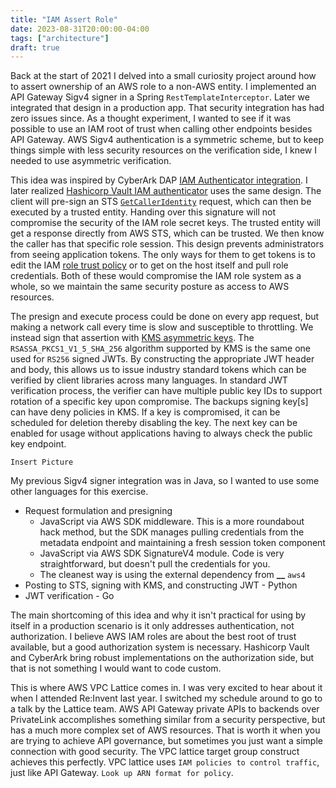 ```yaml
---
title: "IAM Assert Role"
date: 2023-08-31T20:00:00-04:00
tags: ["architecture"]
draft: true
---
```


Back at the start of 2021 I delved into a small curiosity project around how to assert ownership of an AWS role to a non-AWS entity. I implemented an API Gateway Sigv4 signer in a Spring `RestTemplateInterceptor`. Later we integrated that design in a production app. That security integration has had zero issues since. As a thought experiment, I wanted to see if it was possible to use an IAM root of trust when calling other endpoints besides API Gateway. AWS Sigv4 authentication is a symmetric scheme, but to keep things simple with less security resources on the verification side, I knew I needed to use asymmetric verification.

This idea was inspired by CyberArk DAP [IAM Authenticator integration](https://docs.cyberark.com/Product-Doc/OnlineHelp/AAM-DAP/Latest/en/Content/Operations/Services/AWS_IAM_Authenticator.htm). I later realized [Hashicorp Vault IAM authenticator](https://hashicorp.com) uses the same design. The client will pre-sign an STS [`GetCallerIdentity`](https://docs.aws.amazon.com/STS/latest/APIReference/API_GetCallerIdentity.html) request, which can then be executed by a trusted entity. Handing over this signature will not compromise the security of the IAM role secret keys. The trusted entity will get a response directly from AWS STS, which can be trusted. We then know the caller has that specific role session. This design prevents administrators from seeing application tokens. The only ways for them to get tokens is to edit the IAM [role trust policy](https://aws.amazon.com/blogs/security/how-to-use-trust-policies-with-iam-roles/) or to get on the host itself and pull role credentials. Both of these would compromise the IAM role system as a whole, so we maintain the same security posture as access to AWS resources.

The presign and execute process could be done on every app request, but making a network call every time is slow and susceptible to throttling. We instead sign that assertion with [KMS asymmetric keys](https://aws.amazon.com/blogs/security/digital-signing-asymmetric-keys-aws-kms/). The `RSASSA_PKCS1_V1_5_SHA_256` algorithm supported by KMS is the same one used for `RS256` signed JWTs. By constructing the appropriate JWT header and body, this allows us to issue industry standard tokens which can be verified by client libraries across many languages. In standard JWT verification process, the verifier can have multiple public key IDs to support rotation of a specific key upon compromise. The backups signing key[s] can have deny policies in KMS. If a key is compromised, it can be scheduled for deletion thereby disabling the key. The next key can be enabled for usage without applications having to always check the public key endpoint.

`Insert Picture`

My previous Sigv4 signer integration was in Java, so I wanted to use some other languages for this exercise.

- Request formulation and presigning
  - JavaScript via AWS SDK middleware. This is a more roundabout hack method, but the SDK manages pulling credentials from the metadata endpoint and maintaining a fresh session token component
  - JavaScript via AWS SDK SignatureV4 module. Code is very straightforward, but doesn't pull the credentials for you.
  - The cleanest way is using the external dependency from **\_\_** `aws4`
- Posting to STS, signing with KMS, and constructing JWT - Python
- JWT verification - Go

The main shortcoming of this idea and why it isn't practical for using by itself in a production scenario is it only addresses authentication, not authorization. I believe AWS IAM roles are about the best root of trust available, but a good authorization system is necessary. Hashicorp Vault and CyberArk bring robust implementations on the authorization side, but that is not something I would want to code custom.

This is where AWS VPC Lattice comes in. I was very excited to hear about it when I attended Re:Invent last year. I switched my schedule around to go to a talk by the Lattice team. AWS API Gateway private APIs to backends over PrivateLink accomplishes something similar from a security perspective, but has a much more complex set of AWS resources. That is worth it when you are trying to achieve API governance, but sometimes you just want a simple connection with good security. The VPC lattice target group construct achieves this perfectly. VPC lattice uses `IAM policies to control traffic`, just like API Gateway. `Look up ARN format for policy`.
